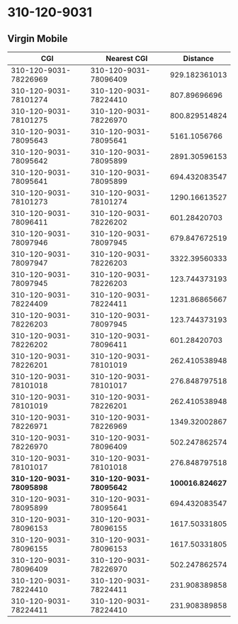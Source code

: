 # 310-120-9031
## Virgin Mobile


| CGI | Nearest CGI | Distance |
|-----|-------------|----------|
| 310-120-9031-78226969 | 310-120-9031-78096409 | 929.182361013 |
| 310-120-9031-78101274 | 310-120-9031-78224410 | 807.89696696 |
| 310-120-9031-78101275 | 310-120-9031-78226970 | 800.829514824 |
| 310-120-9031-78095643 | 310-120-9031-78095641 | 5161.1056766 |
| 310-120-9031-78095642 | 310-120-9031-78095899 | 2891.30596153 |
| 310-120-9031-78095641 | 310-120-9031-78095899 | 694.432083547 |
| 310-120-9031-78101273 | 310-120-9031-78101274 | 1290.16613527 |
| 310-120-9031-78096411 | 310-120-9031-78226202 | 601.28420703 |
| 310-120-9031-78097946 | 310-120-9031-78097945 | 679.847672519 |
| 310-120-9031-78097947 | 310-120-9031-78226203 | 3322.39560333 |
| 310-120-9031-78097945 | 310-120-9031-78226203 | 123.744373193 |
| 310-120-9031-78224409 | 310-120-9031-78224411 | 1231.86865667 |
| 310-120-9031-78226203 | 310-120-9031-78097945 | 123.744373193 |
| 310-120-9031-78226202 | 310-120-9031-78096411 | 601.28420703 |
| 310-120-9031-78226201 | 310-120-9031-78101019 | 262.410538948 |
| 310-120-9031-78101018 | 310-120-9031-78101017 | 276.848797518 |
| 310-120-9031-78101019 | 310-120-9031-78226201 | 262.410538948 |
| 310-120-9031-78226971 | 310-120-9031-78226969 | 1349.32002867 |
| 310-120-9031-78226970 | 310-120-9031-78096409 | 502.247862574 |
| 310-120-9031-78101017 | 310-120-9031-78101018 | 276.848797518 |
| **310-120-9031-78095898** | **310-120-9031-78095642** | **100016.824627** |
| 310-120-9031-78095899 | 310-120-9031-78095641 | 694.432083547 |
| 310-120-9031-78096153 | 310-120-9031-78096155 | 1617.50331805 |
| 310-120-9031-78096155 | 310-120-9031-78096153 | 1617.50331805 |
| 310-120-9031-78096409 | 310-120-9031-78226970 | 502.247862574 |
| 310-120-9031-78224410 | 310-120-9031-78224411 | 231.908389858 |
| 310-120-9031-78224411 | 310-120-9031-78224410 | 231.908389858 |
